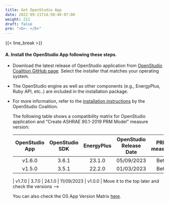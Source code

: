 ```yaml
---
title: Get OpenStudio App
date: 2022-09-21T14:50:40-07:00
weight: 211
draft: false
pre: "<b>- </b>"
---
```


{{< line_break >}}

#### A. Install the OpenStudio App following these steps. 

- Download the latest release of OpenStudio application from [OpenStudio Coalition GitHub page](https://github.com/openstudiocoalition/OpenStudioApplication/releases). Select the installer that matches your operating system.
- The OpenStudio engine as well as other components (e.g., EnergyPlus, Ruby API, etc..) are included in the installation package.
- For more information, refer to the [installation instructions](https://openstudiocoalition.org/getting_started/getting_started/) by the OpenStudio Coalition.

  The following table shows a compatibility matrix for OpenStudio application and "Create ASHRAE 90.1-2019 PRM Model" measure version:

  | OpenStudio App | OpenStudio SDK | EnergyPlus | OpenStudio Release Date |     PRM measure     | 
  | :------------: | :------------: | :--------: | :---------------------: | :-----------------: |
  |     v1.6.0     |     3.6.1      |   23.1.0   |       05/09/2023        |        Beta         |
  |     v1.5.0     |     3.5.1      |   22.2.0   |       01/03/2023        |        Beta         |

  <!-->  |     v1.7.0     |     3.7.0      |   24.1.0   |       11/09/2023        |       v1.0.0        | Move it to the top later and check the versions --> 

   You can also check the OS App Version Matrix [here](https://github.com/openstudiocoalition/OpenStudioApplication/wiki/OpenStudio-Application-Version-Compatibility-Matrix). 